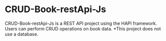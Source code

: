 # CRUD-Book-restApi-Js
CRUD-Book-restApi-Js is a REST API project using the HAPI framework. Users can perform CRUD operations on book data. 
*This project does not use a database.





 
